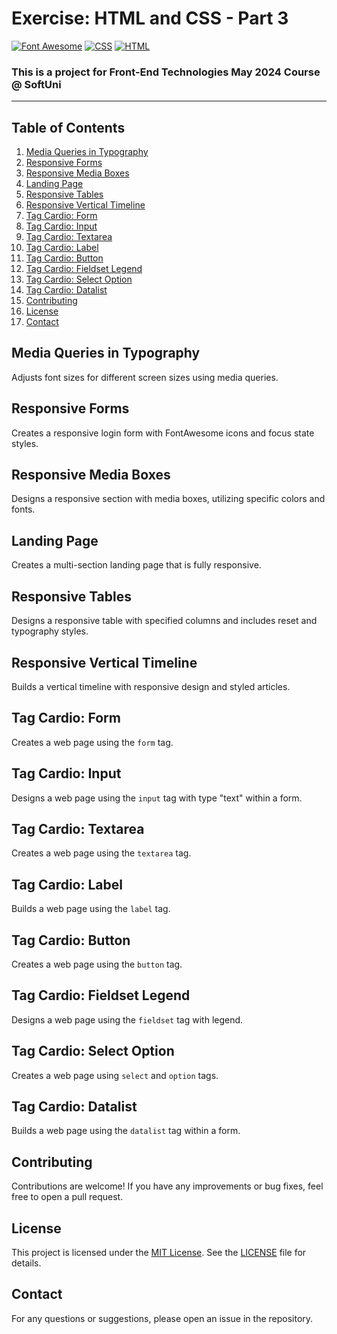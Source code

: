 # Exercise: HTML and CSS - Part 3
[![Font Awesome](https://img.shields.io/badge/Font%20Awesome-005C7F.svg)](https://fontawesome.com/)
[![CSS](https://img.shields.io/badge/Made%20with-CSS-1572B6.svg)](https://developer.mozilla.org/en-US/docs/Web/CSS)
[![HTML](https://img.shields.io/badge/Made%20with-HTML-E34F26.svg)](https://developer.mozilla.org/en-US/docs/Web/HTML)

### This is a project for Front-End Technologies May 2024 Course @ SoftUni
---
## Table of Contents
1. [Media Queries in Typography](#media-queries-in-typography)
2. [Responsive Forms](#responsive-forms)
3. [Responsive Media Boxes](#responsive-media-boxes)
4. [Landing Page](#landing-page)
5. [Responsive Tables](#responsive-tables)
6. [Responsive Vertical Timeline](#responsive-vertical-timeline)
7. [Tag Cardio: Form](#tag-cardio-form)
8. [Tag Cardio: Input](#tag-cardio-input)
9. [Tag Cardio: Textarea](#tag-cardio-textarea)
10. [Tag Cardio: Label](#tag-cardio-label)
11. [Tag Cardio: Button](#tag-cardio-button)
12. [Tag Cardio: Fieldset Legend](#tag-cardio-fieldset-legend)
13. [Tag Cardio: Select Option](#tag-cardio-select-option)
14. [Tag Cardio: Datalist](#tag-cardio-datalist)
15. [Contributing](#Contributing)
16. [License](#License)
17. [Contact](#Contact)

## Media Queries in Typography
Adjusts font sizes for different screen sizes using media queries.

## Responsive Forms
Creates a responsive login form with FontAwesome icons and focus state styles.

## Responsive Media Boxes
Designs a responsive section with media boxes, utilizing specific colors and fonts.

## Landing Page
Creates a multi-section landing page that is fully responsive.

## Responsive Tables
Designs a responsive table with specified columns and includes reset and typography styles.

## Responsive Vertical Timeline
Builds a vertical timeline with responsive design and styled articles.

## Tag Cardio: Form
Creates a web page using the ``form`` tag.

## Tag Cardio: Input
Designs a web page using the ``input`` tag with type "text" within a form.

## Tag Cardio: Textarea
Creates a web page using the ``textarea`` tag.

## Tag Cardio: Label
Builds a web page using the ``label`` tag.

## Tag Cardio: Button
Creates a web page using the ``button`` tag.

## Tag Cardio: Fieldset Legend
Designs a web page using the ``fieldset`` tag with legend.

## Tag Cardio: Select Option
Creates a web page using ``select`` and ``option`` tags.

##  Tag Cardio: Datalist
Builds a web page using the ``datalist`` tag within a form.

## Contributing
Contributions are welcome! If you have any improvements or bug fixes, feel free to open a pull request.

## License
This project is licensed under the [MIT License](LICENSE). See the [LICENSE](LICENSE) file for details.

## Contact
For any questions or suggestions, please open an issue in the repository.
